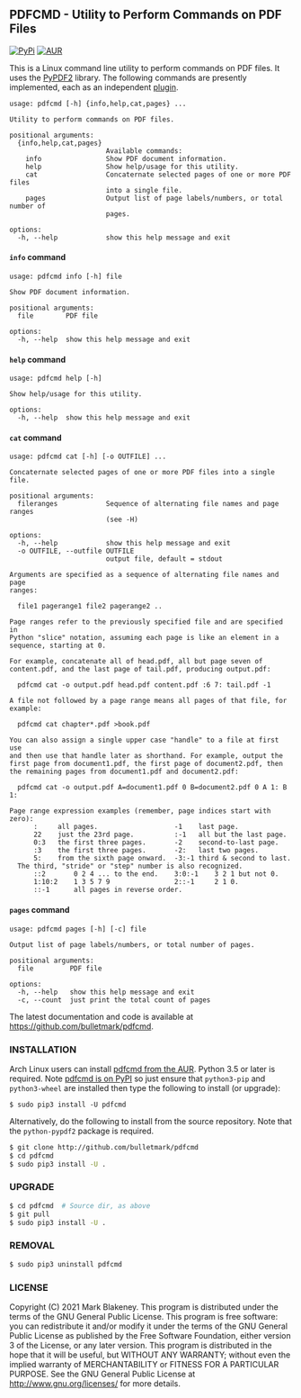 ## PDFCMD - Utility to Perform Commands on PDF Files
[![PyPi](https://img.shields.io/pypi/v/pdfcmd)](https://pypi.org/project/pdfcmd/)
[![AUR](https://img.shields.io/aur/version/pdfcmd)](https://aur.archlinux.org/packages/pdfcmd/)

This is a Linux command line utility to perform commands on PDF files.
It uses the [PyPDF2](https://github.com/mstamy2/PyPDF2) library. The
following commands are presently implemented, each as an independent
[plugin](pdfcmd/commands).

```
usage: pdfcmd [-h] {info,help,cat,pages} ...

Utility to perform commands on PDF files.

positional arguments:
  {info,help,cat,pages}
                        Available commands:
    info                Show PDF document information.
    help                Show help/usage for this utility.
    cat                 Concaternate selected pages of one or more PDF files
                        into a single file.
    pages               Output list of page labels/numbers, or total number of
                        pages.

options:
  -h, --help            show this help message and exit
```

#### `info` command
```
usage: pdfcmd info [-h] file

Show PDF document information.

positional arguments:
  file        PDF file

options:
  -h, --help  show this help message and exit
```

#### `help` command
```
usage: pdfcmd help [-h]

Show help/usage for this utility.

options:
  -h, --help  show this help message and exit
```

#### `cat` command
```
usage: pdfcmd cat [-h] [-o OUTFILE] ...

Concaternate selected pages of one or more PDF files into a single file.

positional arguments:
  fileranges            Sequence of alternating file names and page ranges
                        (see -H)

options:
  -h, --help            show this help message and exit
  -o OUTFILE, --outfile OUTFILE
                        output file, default = stdout

Arguments are specified as a sequence of alternating file names and page
ranges:

  file1 pagerange1 file2 pagerange2 ..

Page ranges refer to the previously specified file and are specified in
Python "slice" notation, assuming each page is like an element in a
sequence, starting at 0.

For example, concatenate all of head.pdf, all but page seven of
content.pdf, and the last page of tail.pdf, producing output.pdf:

  pdfcmd cat -o output.pdf head.pdf content.pdf :6 7: tail.pdf -1

A file not followed by a page range means all pages of that file, for
example:

  pdfcmd cat chapter*.pdf >book.pdf

You can also assign a single upper case "handle" to a file at first use
and then use that handle later as shorthand. For example, output the
first page from document1.pdf, the first page of document2.pdf, then
the remaining pages from document1.pdf and document2.pdf:

  pdfcmd cat -o output.pdf A=document1.pdf 0 B=document2.pdf 0 A 1: B 1:

Page range expression examples (remember, page indices start with zero):
      :     all pages.                   -1    last page.
      22    just the 23rd page.          :-1   all but the last page.
      0:3   the first three pages.       -2    second-to-last page.
      :3    the first three pages.       -2:   last two pages.
      5:    from the sixth page onward.  -3:-1 third & second to last.
  The third, "stride" or "step" number is also recognized.
      ::2       0 2 4 ... to the end.    3:0:-1    3 2 1 but not 0.
      1:10:2    1 3 5 7 9                2::-1     2 1 0.
      ::-1      all pages in reverse order.
```

#### `pages` command
```
usage: pdfcmd pages [-h] [-c] file

Output list of page labels/numbers, or total number of pages.

positional arguments:
  file         PDF file

options:
  -h, --help   show this help message and exit
  -c, --count  just print the total count of pages
```

The latest documentation and code is available at
https://github.com/bulletmark/pdfcmd.

### INSTALLATION

Arch Linux users can install [pdfcmd from the
AUR](https://aur.archlinux.org/packages/pdfcmd).
Python 3.5 or later is required. Note [pdfcmd is on
PyPI](https://pypi.org/project/pdfcmd/) so just ensure that
`python3-pip` and `python3-wheel` are installed then type the following
to install (or upgrade):

```
$ sudo pip3 install -U pdfcmd
```

Alternatively, do the following to install from the source repository.
Note that the `python-pypdf2` package is required.

```sh
$ git clone http://github.com/bulletmark/pdfcmd
$ cd pdfcmd
$ sudo pip3 install -U .
```

### UPGRADE

```sh
$ cd pdfcmd  # Source dir, as above
$ git pull
$ sudo pip3 install -U .
```

### REMOVAL

```sh
$ sudo pip3 uninstall pdfcmd
```

### LICENSE

Copyright (C) 2021 Mark Blakeney. This program is distributed under the
terms of the GNU General Public License.
This program is free software: you can redistribute it and/or modify it
under the terms of the GNU General Public License as published by the
Free Software Foundation, either version 3 of the License, or any later
version.
This program is distributed in the hope that it will be useful, but
WITHOUT ANY WARRANTY; without even the implied warranty of
MERCHANTABILITY or FITNESS FOR A PARTICULAR PURPOSE. See the GNU General
Public License at <http://www.gnu.org/licenses/> for more details.

<!-- vim: se ai syn=markdown: -->

